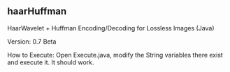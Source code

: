 ## haarHuffman

HaarWavelet + Huffman Encoding/Decoding for Lossless Images (Java)

Version: 0.7 Beta

How to Execute: Open Execute.java, modify the String variables there exist and execute it. It should work.
